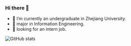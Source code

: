 ### Hi there 👋

- 🔭 I’m currently an undergraduate in Zhejiang University.
- 🌱 major in Information Engineering.
- 🤔 looking for an intern job.

![GitHub stats](https://github-readme-stats.vercel.app/api?username=JianingWang43&count_private=true&show_icons=true&theme=radical)
